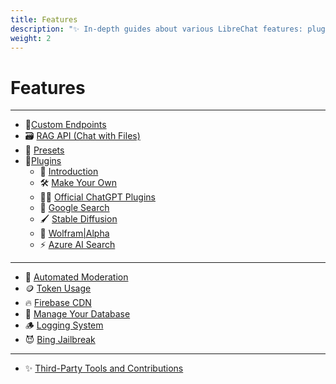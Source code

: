 ```yaml
---
title: Features
description: "✨ In-depth guides about various LibreChat features: plugins, presets, automated moderation, logging..."
weight: 2
---
```


# Features

---

* 🤖[Custom Endpoints](../install/configuration/custom_config.md)
* 🗃️ [RAG API (Chat with Files)](./rag_api.md)
* 🔖 [Presets](./presets.md)
* 🔌[Plugins](./plugins/index.md)
    * 🔌 [Introduction](./plugins/introduction.md)
    * 🛠️ [Make Your Own](./plugins/make_your_own.md)
    * 🧑‍💼 [Official ChatGPT Plugins](./plugins/chatgpt_plugins_openapi.md)
    * 🔎 [Google Search](./plugins/google_search.md)
    * 🖌️ [Stable Diffusion](./plugins/stable_diffusion.md)
    * 🧠 [Wolfram|Alpha](./plugins/wolfram.md)
    * ⚡ [Azure AI Search](./plugins/azure_ai_search.md)

---

* 🔨 [Automated Moderation](./mod_system.md)
* 🪙 [Token Usage](./token_usage.md)
* 🔥 [Firebase CDN](./firebase.md)
* 🍃 [Manage Your Database](./manage_your_database.md)
* 🪵 [Logging System](./logging_system.md)
* 😈 [Bing Jailbreak](./bing_jailbreak.md)

---

* ✨ [Third-Party Tools and Contributions](./third_party.md)